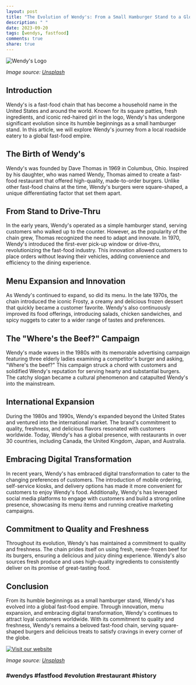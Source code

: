 ```yaml
---
layout: post
title: "The Evolution of Wendy's: From a Small Hamburger Stand to a Global Fast Food Empire"
description: " "
date: 2023-09-20
tags: [wendys, fastfood]
comments: true
share: true
---
```


![Wendy's Logo](https://source.unsplash.com/1600x900/?wendys,hamburger)

*Image source: [Unsplash](https://source.unsplash.com/1600x900/?wendys,hamburger)*

## Introduction

Wendy's is a fast-food chain that has become a household name in the United States and around the world. Known for its square patties, fresh ingredients, and iconic red-haired girl in the logo, Wendy's has undergone significant evolution since its humble beginnings as a small hamburger stand. In this article, we will explore Wendy's journey from a local roadside eatery to a global fast-food empire.

## The Birth of Wendy's

Wendy's was founded by Dave Thomas in 1969 in Columbus, Ohio. Inspired by his daughter, who was named Wendy, Thomas aimed to create a fast-food restaurant that offered high-quality, made-to-order burgers. Unlike other fast-food chains at the time, Wendy's burgers were square-shaped, a unique differentiating factor that set them apart.

## From Stand to Drive-Thru

In the early years, Wendy's operated as a simple hamburger stand, serving customers who walked up to the counter. However, as the popularity of the chain grew, Thomas recognized the need to adapt and innovate. In 1970, Wendy's introduced the first-ever pick-up window or drive-thru, revolutionizing the fast-food industry. This innovation allowed customers to place orders without leaving their vehicles, adding convenience and efficiency to the dining experience.

## Menu Expansion and Innovation

As Wendy's continued to expand, so did its menu. In the late 1970s, the chain introduced the iconic Frosty, a creamy and delicious frozen dessert that quickly became a customer favorite. Wendy's also continuously improved its food offerings, introducing salads, chicken sandwiches, and spicy nuggets to cater to a wider range of tastes and preferences.

## The "Where's the Beef?" Campaign

Wendy's made waves in the 1980s with its memorable advertising campaign featuring three elderly ladies examining a competitor's burger and asking, "Where's the beef?" This campaign struck a chord with customers and solidified Wendy's reputation for serving hearty and substantial burgers. The catchy slogan became a cultural phenomenon and catapulted Wendy's into the mainstream.

## International Expansion

During the 1980s and 1990s, Wendy's expanded beyond the United States and ventured into the international market. The brand's commitment to quality, freshness, and delicious flavors resonated with customers worldwide. Today, Wendy's has a global presence, with restaurants in over 30 countries, including Canada, the United Kingdom, Japan, and Australia.

## Embracing Digital Transformation

In recent years, Wendy's has embraced digital transformation to cater to the changing preferences of customers. The introduction of mobile ordering, self-service kiosks, and delivery options has made it more convenient for customers to enjoy Wendy's food. Additionally, Wendy's has leveraged social media platforms to engage with customers and build a strong online presence, showcasing its menu items and running creative marketing campaigns.

## Commitment to Quality and Freshness

Throughout its evolution, Wendy's has maintained a commitment to quality and freshness. The chain prides itself on using fresh, never-frozen beef for its burgers, ensuring a delicious and juicy dining experience. Wendy's also sources fresh produce and uses high-quality ingredients to consistently deliver on its promise of great-tasting food.

## Conclusion

From its humble beginnings as a small hamburger stand, Wendy's has evolved into a global fast-food empire. Through innovation, menu expansion, and embracing digital transformation, Wendy's continues to attract loyal customers worldwide. With its commitment to quality and freshness, Wendy's remains a beloved fast-food chain, serving square-shaped burgers and delicious treats to satisfy cravings in every corner of the globe.

[![Visit our website](https://source.unsplash.com/1600x900/?wendys,food)](https://www.wendys.com)

*Image source: [Unsplash](https://source.unsplash.com/1600x900/?wendys,food)*

### #wendys #fastfood #evolution #restaurant #history